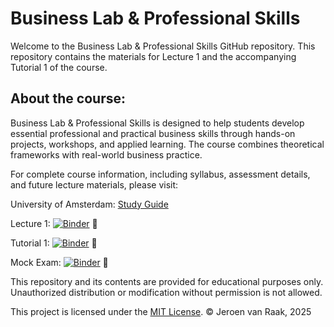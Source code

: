 # Business Lab & Professional Skills

Welcome to the Business Lab & Professional Skills GitHub repository. This repository contains the materials for Lecture 1 and the accompanying Tutorial 1 of the course.

## About the course:

Business Lab & Professional Skills is designed to help students develop essential professional and practical business skills through hands-on projects, workshops, and applied learning. The course combines theoretical frameworks with real-world business practice.

For complete course information, including syllabus, assessment details, and future lecture materials, please visit:

University of Amsterdam: [Study Guide](https://studiegids.uva.nl/xmlpages/page/2025-2026/zoek-vak/vak/132217)

Lecture 1: [![Binder](https://mybinder.org/badge_logo.svg)](https://mybinder.org/v2/gh/vanraak/lab/HEAD?urlpath=%2Fdoc%2Ftree%2FLecture_1.ipynb) 🔗

Tutorial 1: [![Binder](https://mybinder.org/badge_logo.svg)](https://mybinder.org/v2/gh/vanraak/lab/HEAD?urlpath=%2Fdoc%2Ftree%2FTutorial_1.ipynb) 🔗

Mock Exam: [![Binder](https://mybinder.org/badge_logo.svg)](https://mybinder.org/v2/gh/vanraak/lab/HEAD?urlpath=%2Fdoc%2Ftree%2FMock_Exam.ipynb) 🔗

This repository and its contents are provided for educational purposes only.
Unauthorized distribution or modification without permission is not allowed.

This project is licensed under the [MIT License](https://opensource.org/licenses/MIT).
&copy; Jeroen van Raak, 2025
